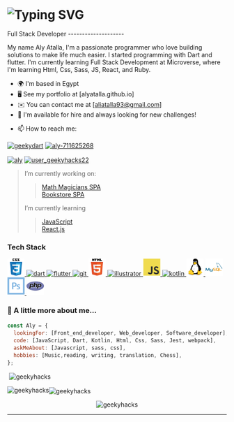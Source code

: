 <h1 align="left"> 
    <img align="center" src="https://readme-typing-svg.demolab.com?font=Poppins&size=30&pause=1000&color=fc9803&width=435&lines=Hi there, 👋 I'm Aly Atalla" alt="Typing SVG" />
</h1>
Full Stack Developer
--------------------

My name Aly Atalla, I'm a passionate programmer who love building solutions to make life much easier. I started programming with Dart and flutter. I'm currently learning Full Stack Development at Microverse, where I'm learning Html, Css, Sass, JS, React, and Ruby.
* 🌍  I'm based in Egypt
* 🖥️  See my portfolio at [alyatalla.github.io]
* ✉️  You can contact me at [aliatalla93@gmail.com]
* 🤝  I'm available for hire and always looking for new challenges!
- 📫 How to reach me:

<a href="https://twitter.com/alyatalla" target="blank"><img align="center" src="https://raw.githubusercontent.com/rahuldkjain/github-profile-readme-generator/master/src/images/icons/Social/twitter.svg" alt="geekydart" height="30" width="40" /></a>
<a href="https://www.linkedin.com/in/aly-atalla-8b83a0231/" target="blank"><img align="center" src="https://raw.githubusercontent.com/rahuldkjain/github-profile-readme-generator/master/src/images/icons/Social/linked-in-alt.svg" alt="aly-711625268" height="30" width="40" /></a>



<a href="https://www.hackerrank.com/alyatalla" target="blank"><img align="center" src="https://raw.githubusercontent.com/rahuldkjain/github-profile-readme-generator/master/src/images/icons/Social/hackerrank.svg" alt="aly" height="30" width="40" /></a>
<a href="https://auth.geeksforgeeks.org/user/user_geekyhacks22" target="blank"><img align="center" src="https://raw.githubusercontent.com/rahuldkjain/github-profile-readme-generator/master/src/images/icons/Social/geeks-for-geeks.svg" alt="user_geekyhacks22" height="30" width="40" /></a>
</p>


> I’m currently working on:
> > [Math Magicians SPA](https://github.com/alyatalla/math-magician) <br/>
> > [Bookstore SPA](https://github.com/Alyatalla/oop-library) <br/>
> 
> I’m currently learning
> > [JavaScript](https://developer.mozilla.org/ru/docs/Web/JavaScript) <br/>
> > [React.js](https://ru.legacy.reactjs.org/)
>




### Tech Stack

 <p align="left"> <a href="https://www.w3schools.com/css/" target="_blank" rel="noreferrer"> <img src="https://raw.githubusercontent.com/devicons/devicon/master/icons/css3/css3-original-wordmark.svg" alt="css3" width="40" height="40"/> </a> <a href="https://dart.dev" target="_blank" rel="noreferrer"> <img src="https://www.vectorlogo.zone/logos/dartlang/dartlang-icon.svg" alt="dart" width="40" height="40"/> </a> <a href="https://flutter.dev" target="_blank" rel="noreferrer"> <img src="https://www.vectorlogo.zone/logos/flutterio/flutterio-icon.svg" alt="flutter" width="40" height="40"/> </a> <a href="https://git-scm.com/" target="_blank" rel="noreferrer"> <img src="https://www.vectorlogo.zone/logos/git-scm/git-scm-icon.svg" alt="git" width="40" height="40"/> </a> <a href="https://www.w3.org/html/" target="_blank" rel="noreferrer"> <img src="https://raw.githubusercontent.com/devicons/devicon/master/icons/html5/html5-original-wordmark.svg" alt="html5" width="40" height="40"/> </a> <a href="https://www.adobe.com/in/products/illustrator.html" target="_blank" rel="noreferrer"> <img src="https://www.vectorlogo.zone/logos/adobe_illustrator/adobe_illustrator-icon.svg" alt="illustrator" width="40" height="40"/> </a> <a href="https://developer.mozilla.org/en-US/docs/Web/JavaScript" target="_blank" rel="noreferrer"> <img src="https://raw.githubusercontent.com/devicons/devicon/master/icons/javascript/javascript-original.svg" alt="javascript" width="40" height="40"/> </a> <a href="https://kotlinlang.org" target="_blank" rel="noreferrer"> <img src="https://www.vectorlogo.zone/logos/kotlinlang/kotlinlang-icon.svg" alt="kotlin" width="40" height="40"/> </a> <a href="https://www.linux.org/" target="_blank" rel="noreferrer"> <img src="https://raw.githubusercontent.com/devicons/devicon/master/icons/linux/linux-original.svg" alt="linux" width="40" height="40"/> </a> <a href="https://www.mysql.com/" target="_blank" rel="noreferrer"> <img src="https://raw.githubusercontent.com/devicons/devicon/master/icons/mysql/mysql-original-wordmark.svg" alt="mysql" width="40" height="40"/> </a> <a href="https://www.photoshop.com/en" target="_blank" rel="noreferrer"> <img src="https://raw.githubusercontent.com/devicons/devicon/master/icons/photoshop/photoshop-line.svg" alt="photoshop" width="40" height="40"/> </a> <a href="https://www.php.net" target="_blank" rel="noreferrer"> <img src="https://raw.githubusercontent.com/devicons/devicon/master/icons/php/php-original.svg" alt="php" width="40" height="40"/> </a> </p>

### 🚀 A little more about me...

```javascript
const Aly = {
  lookingFor: [Front_end_developer, Web_developer, Software_developer],
  code: [JavaScript, Dart, Kotlin, Html, Css, Sass, Jest, webpack],
  askMeAbout: [Javascript, sass, css],
  hobbies: [Music,reading, writing, translation, Chess],
};
```

<div align='left'>

<p>&nbsp;<img align="center" src="https://github-readme-stats.vercel.app/api?username=geekyhacks&theme=dracula&hide_border=true&show_icons=true&include_all_commits=true&count_private=true" alt="geekyhacks" /></p>

<p><img align="left" src="https://github-readme-stats.vercel.app/api/top-langs?username=geekyhacks&&theme=dracula&hide_border=true&show_icons=true&include_all_commits=true&count_private=true&locale=en&layout=compact" alt="geekyhacks" /></p>

<p color="black" ><img align="center" src="https://github-readme-streak-stats.herokuapp.com/?user=geekyhacks&theme=dracula&hide_border=true&show_icons=true&include_all_commits=true&count_private=true" alt="geekyhacks" /></p>

<p align="center"  > <img  width="130" height="35" src="https://komarev.com/ghpvc/?username=geekyhacks&label=Profile%20views&color=0e75b6&style=flat" alt="geekyhacks"  /> </p>

</div>

---